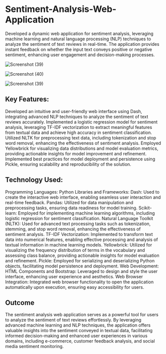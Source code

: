 # Sentiment-Analysis-Web-Application
Developed a dynamic web application for sentiment analysis, leveraging machine learning and natural language processing (NLP) techniques to analyze the sentiment of text reviews in real-time. The application provides instant feedback on whether the input text conveys positive or negative sentiment, enhancing user engagement and decision-making processes.

![Screenshot (39)](https://github.com/sagarjha265/Sentiment-Analysis-Web-Application/assets/67288575/c18beded-7d36-4fdf-b1da-4005f19c5830)

![Screenshot (40)](https://github.com/sagarjha265/Sentiment-Analysis-Web-Application/assets/67288575/b438d92f-e220-405d-8f91-616e2bcd3d4a)

![Screenshot (39)](https://github.com/sagarjha265/Sentiment-Analysis-Web-Application/assets/67288575/8cd28ad0-5827-4056-bc14-3eb49ad1e9a5)

## Key Features:

Developed an intuitive and user-friendly web interface using Dash, integrating advanced NLP techniques to analyze the sentiment of text reviews accurately.
Implemented a logistic regression model for sentiment analysis, leveraging TF-IDF vectorization to extract meaningful features from textual data and achieve high accuracy in sentiment classification.
Utilized NLTK for preprocessing text data, including tokenization and stop word removal, enhancing the effectiveness of sentiment analysis.
Employed Yellowbrick for visualizing data distributions and model evaluation metrics, providing actionable insights for model improvement and refinement.
Implemented best practices for model deployment and persistence using Pickle, ensuring scalability and reproducibility of the solution.

## Technology Used:

Programming Languages: Python
Libraries and Frameworks:
Dash: Used to create the interactive web interface, enabling seamless user interaction and real-time feedback.
Pandas: Utilized for data manipulation and preprocessing tasks, ensuring data readiness for model training.
Scikit-learn: Employed for implementing machine learning algorithms, including logistic regression for sentiment classification.
Natural Language Toolkit (NLTK): Used for advanced text processing tasks such as tokenization, stemming, and stop word removal, enhancing the effectiveness of sentiment analysis.
TF-IDF Vectorization: Implemented to transform text data into numerical features, enabling effective processing and analysis of textual information in machine learning models.
Yellowbrick: Utilized for visualizing the frequency distribution of terms in the vocabulary and assessing class balance, providing actionable insights for model evaluation and refinement.
Pickle: Employed for serializing and deserializing Python objects, facilitating model persistence and deployment.
Web Development:
HTML Components and Bootstrap: Leveraged to design and style the user interface, enhancing user experience and aesthetics.
Web Browser Integration: Integrated web browser functionality to open the application automatically upon execution, ensuring easy accessibility for users.

## Outcome
The sentiment analysis web application serves as a powerful tool for users to analyze the sentiment of text reviews effortlessly. By leveraging advanced machine learning and NLP techniques, the application offers valuable insights into the sentiment conveyed in textual data, facilitating informed decision-making and enhanced user experiences in various domains, including e-commerce, customer feedback analysis, and social media sentiment monitoring.







